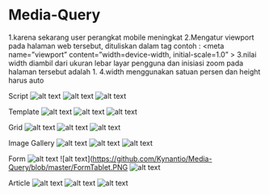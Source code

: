 # Media-Query
1.karena sekarang user perangkat mobile meningkat
2.Mengatur viewport pada halaman web tersebut, dituliskan dalam tag <meta>
 contoh : <meta name=”viewport” content=”width=device-width, initial-scale=1.0” >
3.nilai width diambil dari ukuran lebar layar pengguna dan inisiasi zoom pada halaman tersebut adalah 1.
4.width menggunakan satuan persen dan height harus auto


Script
![alt text](https://github.com/Kynantio/Media-Query/blob/master/ScriptDekstop.PNG)
![alt text](https://github.com/Kynantio/Media-Query/blob/master/ScriptMobile.PNG)
![alt text](https://github.com/Kynantio/Media-Query/blob/master/ScriptTablet.PNG)

Template
![alt text](https://github.com/Kynantio/Media-Query/blob/master/TemplateDekstop.PNG)
![alt text](https://github.com/Kynantio/Media-Query/blob/master/TemplateMobile.PNG)
![alt text](https://github.com/Kynantio/Media-Query/blob/master/TemplateTablet.PNG)

Grid
![alt text](https://github.com/Kynantio/Media-Query/blob/master/GridDekstp.PNG)
![alt text](https://github.com/Kynantio/Media-Query/blob/master/GridMobile.PNG)
![alt text](https://github.com/Kynantio/Media-Query/blob/master/GridTablet.PNG)

Image Gallery
![alt text](https://github.com/Kynantio/Media-Query/blob/master/ImageGalleryDekstop.PNG)
![alt text](https://github.com/Kynantio/Media-Query/blob/master/ImageGalleryMobile.PNG)
![alt text](https://github.com/Kynantio/Media-Query/blob/master/ImageGalleryTablet.PNG)

Form
![alt text](https://github.com/Kynantio/Media-Query/blob/master/FormDekstop.PNG)
![alt text](https://github.com/Kynantio/Media-Query/blob/master/FormTablet.PNG
![alt text](https://github.com/Kynantio/Media-Query/blob/master/FormMobile.PNG)

Article
![alt text](https://github.com/Kynantio/Media-Query/blob/master/ArticleDekstop.PNG)
![alt text](https://github.com/Kynantio/Media-Query/blob/master/ArticleTablet.PNG)
![alt text](https://github.com/Kynantio/Media-Query/blob/master/ArticleMobile.PNG)
